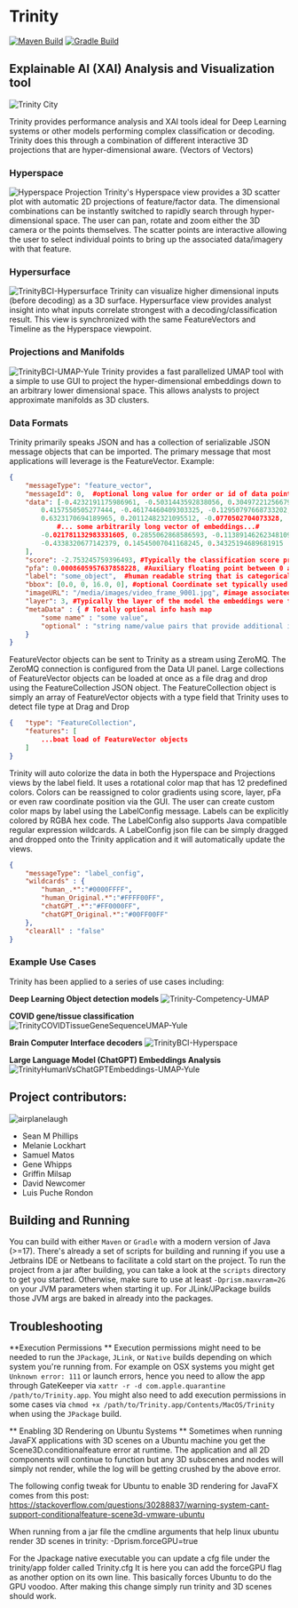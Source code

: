 # Trinity

[![Maven Build](https://github.com/Birdasaur/Trinity/actions/workflows/maven.yml/badge.svg)](https://github.com/Birdasaur/Trinity/actions/workflows/maven.yml)
[![Gradle Build](https://github.com/Birdasaur/Trinity/actions/workflows/gradle.yml/badge.svg)](https://github.com/Birdasaur/Trinity/actions/workflows/gradle.yml)

## Explainable AI (XAI) Analysis and Visualization tool ##

![Trinity City](/media/TrinityCity.png)

Trinity provides performance analysis and XAI tools ideal for Deep Learning systems or other models performing complex
classification or decoding.
Trinity does this through a combination of different interactive 3D projections that are hyper-dimensional aware. (Vectors of Vectors)

### Hyperspace ###
![Hyperspace Projection](/media/TrinityChatGPT_Text_Embeddings.png)
Trinity's Hyperspace view provides a 3D scatter plot with automatic 2D projections of feature/factor data.
The dimensional combinations can be instantly switched to rapidly search through hyper-dimensional space.
The user can pan, rotate and zoom either the 3D camera or the points themselves.
The scatter points are interactive allowing the user to select individual points to bring up the associated data/imagery with that feature.

### Hypersurface ###
![TrinityBCI-Hypersurface](/media/TrinityBCI-Hypersurface.png)
Trinity can visualize higher dimensional inputs (before decoding) as a 3D surface.
Hypersurface view provides analyst insight into what inputs correlate strongest with a decoding/classification result.
This view is synchronized with the same FeatureVectors and Timeline as the Hyperspace viewpoint.

### Projections and Manifolds ###
![TrinityBCI-UMAP-Yule](/media/TrinityBCI-UMAP-Yule.png)
Trinity provides a fast parallelized UMAP tool with a simple to use GUI to project the hyper-dimensional embeddings
down to an arbitrary lower dimensional space. This allows analysts to project approximate manifolds as 3D clusters.

### Data Formats ###
Trinity primarily speaks JSON and has a collection of serializable JSON message objects that can be imported.
The primary message that most applications will leverage is the FeatureVector.
Example:

```json
{
    "messageType": "feature_vector",
    "messageId": 0,  #optional long value for order or id of data point
    "data": [-0.4232191175986961, -0.5031443592838056, 0.30497221256679125,
        0.4157550505277444, -0.46174460409303325, -0.12950797668733202,
        0.6323170694189965, 0.20112482321095512, -0.0770502704073328,
            #... some arbitrarily long vector of embeddings...#
        -0.021781132983331605, 0.2855062868586593, -0.11389146262348109,
        -0.4338320677142379, 0.14545007041168245, 0.34325194689681915
    ],
    "score": -2.753245759396493, #Typically the classification score provide by model but could be any floating point value you choose
    "pfa": 0.0008605957637858228, #Auxiliary floating point between 0 and 1 typically associated with a probability
    "label": "some_object",  #human readable string that is categorical
    "bbox": [0.0, 0, 16.0, 0], #optional Coordinate set typically used for Bounding box identification but could be used for anything
    "imageURL": "/media/images/video_frame_9001.jpg", #image associated with this data point. Supports *.png or *.jpg files. Also supports http based urls
    "layer": 3, #Typically the layer of the model the embeddings were taken from but can represent any Integer based hierarchal info
    "metaData" : { # Totally optional info hash map
        "some name" : "some value",
        "optional" : "string name/value pairs that provide additional info"
    }
}
```

FeatureVector objects can be sent to Trinity as a stream using ZeroMQ. The ZeroMQ connection is configured from the Data UI panel.
Large collections of FeatureVector objects can be loaded at once as a file drag and drop using the FeatureCollection JSON object.
The FeatureCollection object is simply an array of FeatureVector objects with a type field that Trinity uses to detect file type at Drag and Drop

```json
{   "type": "FeatureCollection",
    "features": [
        ...boat load of FeatureVector objects
    ]
}
```

Trinity will auto colorize the data in both the Hyperspace and Projections views by the label field. It uses a rotational color map that has 12 predefined colors.
Colors can be reassigned to color gradients using score, layer, pFa or even raw coordinate position via the GUI.
The user can create custom color maps by label using the LabelConfig message.
Labels can be explicitly colored by RGBA hex code.
The LabelConfig also supports Java compatible regular expression wildcards.
A LabelConfig json file can be simply dragged and dropped onto the Trinity application and it will automatically update the views.

```json
{
    "messageType": "label_config",
    "wildcards" : {
        "human_.*":"#0000FFFF",
        "human_Original.*":"#FFFF00FF",
        "chatGPT_.*":"#FF0000FF",
        "chatGPT_Original.*":"#00FF00FF"
    },
    "clearAll" : "false"
}
```

### Example Use Cases ###
Trinity has been applied to a series of use cases including:

**Deep Learning Object detection models**
![Trinity-Competency-UMAP](/media/Trinity-Competency-UMAP.png)


**COVID gene/tissue classification**
![TrinityCOVIDTissueGeneSequenceUMAP-Yule](/media/TrinityCOVIDTissueGeneSequenceUMAP-Yule-000.png)


**Brain Computer Interface decoders**
![TrinityBCI-Hyperspace](/media/TrinityBCI-Hyperspace.png)

**Large Language Model (ChatGPT) Embeddings Analysis**
![TrinityHumanVsChatGPTEmbeddings-UMAP-Yule](/media/TrinityHumanVsChatGPTEmbeddings-UMAP-Yule.png)


## Project contributors: ##
![airplanelaugh](/media/airplanelaugh.jpg)
- Sean M Phillips
- Melanie Lockhart
- Samuel Matos
- Gene Whipps
- Griffin Milsap
- David Newcomer
- Luis Puche Rondon

## Building and Running ##

You can build with either `Maven` or `Gradle` with a modern version of Java (>=17).
There's already a set of scripts for building and running if you use a Jetbrains IDE or Netbeans to facilitate a cold start on the project.
To run the project from a jar after building, you can take a look at the `scripts` directory to get you started.
Otherwise, make sure to use at least `-Dprism.maxvram=2G` on your JVM parameters when starting it up.
For JLink/JPackage builds those JVM args are baked in already into the packages.

## Troubleshooting ##

**Execution Permissions **
Execution permissions might need to be needed to run the `JPackage`, `JLink`, or `Native` builds
depending on which system you're running from. For example on OSX systems you might get
`Unknown error: 111` or launch errors, hence you need to allow the app through GateKeeper via
`xattr -r -d com.apple.quarantine /path/to/Trinity.app`. You might also need to add execution
permissions in some cases via `chmod +x /path/to/Trinity.app/Contents/MacOS/Trinity` when using
the `JPackage` build.

** Enabling 3D Rendering on Ubuntu Systems **
Sometimes when running JavaFX applications with 3D scenes on a Ubuntu machine you get the Scene3D.conditionalfeature error at runtime.
The application and all 2D components will continue to function but any 3D subscenes and nodes will simply not render, while the log will be getting crushed by the above error.  

The following config tweak for Ubuntu to enable 3D rendering for JavaFX comes from this post:
https://stackoverflow.com/questions/30288837/warning-system-cant-support-conditionalfeature-scene3d-vmware-ubuntu

When running from a jar file the cmdline arguments that help linux ubuntu render 3D scenes in trinity:
-Dprism.forceGPU=true

For the Jpackage native executable you can update a cfg file under the trinity/app folder called Trinity.cfg
It is here you can add the forceGPU flag as another option on its own line. This basically forces Ubuntu to do the GPU voodoo.
After making this change simply run trinity and 3D scenes should work.
